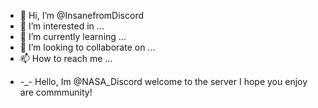 - 👋 Hi, I’m @InsanefromDiscord
- 👀 I’m interested in ...
- 🌱 I’m currently learning ...
- 💞️ I’m looking to collaborate on ...
- 📫 How to reach me ...

<!---
InsanefromDiscord/InsanefromDiscord is a ✨ special ✨ repository because its `README.md` (this file) appears on your GitHub profile.
You can click the Preview link to take a look at your changes.
--->
- -_- Hello, Im @NASA_Discord welcome to the server I hope you enjoy are commmunity!
